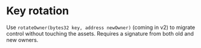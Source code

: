 # Key rotation

Use `rotateOwner(bytes32 key, address newOwner)` (coming in v2) to migrate control without touching the assets. Requires a signature from both old and new owners.
